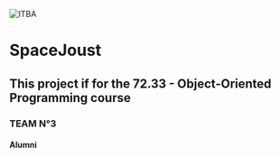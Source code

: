 ![ITBA](https://www.itba.edu.ar/wp-content/uploads/2016/04/Logo-ITBA-azul.png)
# SpaceJoust
## This project if for the 72.33 - Object-Oriented Programming course

### TEAM N°3

#### Alumni
